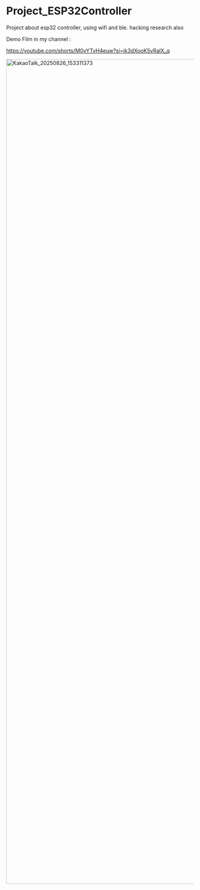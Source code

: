 # Project_ESP32Controller
Project about esp32 controller, using wifi and ble. hacking research also

Demo Film in my channel :

https://youtube.com/shorts/M0vYTvH4euw?si=jk3dXooK5vRalX_q

<img width="2252" height="2211" alt="KakaoTalk_20250826_153311373" src="https://github.com/user-attachments/assets/8672ad5c-ea63-428b-94aa-f38e81d0def6" />
